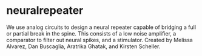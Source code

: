 # neuralrepeater
We use analog circuits to design a neural repeater capable of bridging a full or partial break in the spine. This consists of a low noise amplifier, a comparator to filter out neural spikes, and a stimulator. Created by Melissa Alvarez, Dan Buscaglia, Aratrika Ghatak, and Kirsten Scheller.
